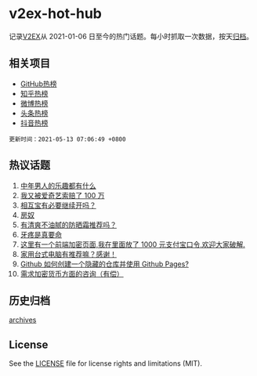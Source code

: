 # v2ex-hot-hub

 记录[V2EX](https://www.v2ex.com/)从 2021-01-06 日至今的热门话题。每小时抓取一次数据，按天[归档](archives)。
 
 ## 相关项目

- [GitHub热榜](https://github.com/lonnyzhang423/github-hot-hub)
- [知乎热榜](https://github.com/lonnyzhang423/zhihu-hot-hub)
- [微博热榜](https://github.com/lonnyzhang423/weibo-hot-hub)
- [头条热榜](https://github.com/lonnyzhang423/toutiao-hot-hub)
- [抖音热榜](https://github.com/lonnyzhang423/douyin-hot-hub)


 `更新时间：2021-05-13 07:06:49 +0800`

## 热议话题

1. [中年男人的乐趣都有什么](https://www.v2ex.com/t/776398)
1. [我又被爱奇艺索赔了 100 万](https://www.v2ex.com/t/776461)
1. [相互宝有必要继续开吗？](https://www.v2ex.com/t/776375)
1. [房奴](https://www.v2ex.com/t/776467)
1. [有清爽不油腻的防晒霜推荐吗？](https://www.v2ex.com/t/776445)
1. [牙疼是真要命](https://www.v2ex.com/t/776511)
1. [这里有一个前端加密页面,我在里面放了 1000 元支付宝口令,欢迎大家破解.](https://www.v2ex.com/t/776529)
1. [家用台式电脑有推荐嘛？感谢！](https://www.v2ex.com/t/776369)
1. [Github 如何创建一个隐藏的仓库并使用 Github Pages?](https://www.v2ex.com/t/776373)
1. [需求加密货币方面的咨询（有偿）](https://www.v2ex.com/t/776408)

## 历史归档

[archives](archives)

## License

See the [LICENSE](LICENSE) file for license rights and limitations (MIT).
